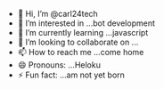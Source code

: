 - 👋 Hi, I’m @carl24tech
- 👀 I’m interested in ...bot development
- 🌱 I’m currently learning ...javascript
- 💞️ I’m looking to collaborate on ...
- 📫 How to reach me ...come home
- 😄 Pronouns: ...Heloku
- ⚡ Fun fact: ...am not yet born

<!---
carl24tech/carl24tech is a ✨ special ✨ repository because its `README.md` (this file) appears on your GitHub profile.
You can click the Preview link to take a look at your changes.
--->

